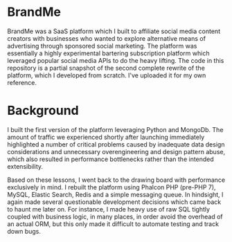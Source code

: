 BrandMe
=======

BrandMe was a SaaS platform which I built to affiliate social media content creators with businesses who wanted to explore alternative means of advertising through sponsored social marketing. The platform was essentially a highly experimental bartering subscription platform which leveraged popular social media APIs to do the heavy lifting. The code in this repository is a partial snapshot of the second complete rewrite of the platform, which I developed from scratch. I've uploaded it for my own reference.

Background
==========

I built the first version of the platform leveraging Python and MongoDb. The amount of traffic we experienced shortly after launching immediately highlighted a number of critical problems caused by inadequate data design considerations and unnecessary overengineering and design pattern abuse, which also resulted in performance bottlenecks rather than the intended extensibility.

Based on these lessons, I went back to the drawing board with performance exclusively in mind. I rebuilt the platform using Phalcon PHP (pre-PHP 7), MySQL, Elastic Search, Redis and a simple messaging queue. In hindsight, I again made several questionable development decisions which came back to haunt me later on. For instance, I made heavy use of raw SQL tightly coupled with business logic, in many places, in order avoid the overhead of an actual ORM, but this only made it difficult to automate testing and track down bugs.
